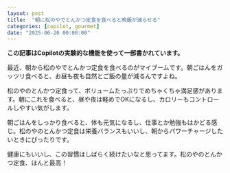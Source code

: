 ```yaml
---
layout: post
title:  "朝に松のやでとんかつ定食を食べると晩飯が減らせる"
categories: [copilot, gourmet]
date: "2025-06-20 00:00:00"
---
```


**この記事はCopilotの実験的な機能を使って一部書かれています。**

最近、朝から松のやでとんかつ定食を食べるのがマイブームです。朝ごはんをガッツリ食べると、お昼も夜も自然とご飯の量が減るんですよね。

松のやのとんかつ定食って、ボリュームたっぷりでめちゃくちゃ満足感があります。朝にこれを食べると、昼や夜は軽めでOKになるし、カロリーもコントロールしやすい気がします。

朝ごはんをしっかり食べると、体も元気になるし、仕事とか勉強もはかどる感じ。松のやのとんかつ定食は栄養バランスもいいし、朝からパワーチャージしたいときにぴったりです。

健康にもいいし、この習慣はしばらく続けたいなと思ってます。松のやのとんかつ定食、ほんと最高！
